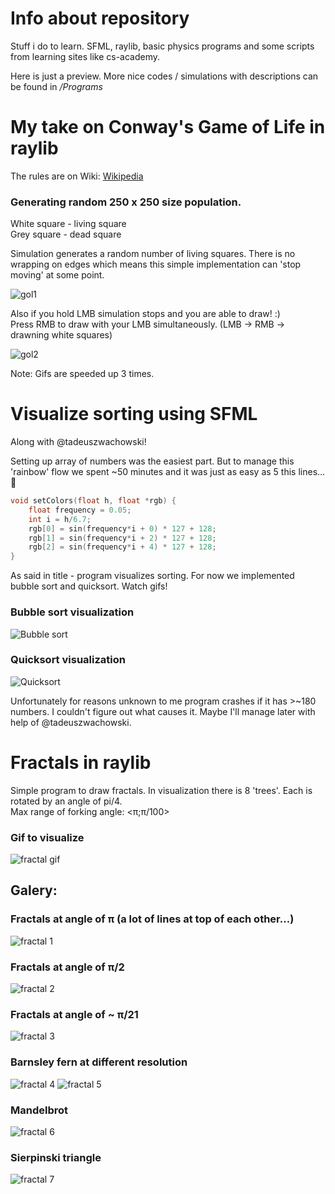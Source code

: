 # Info about repository  
Stuff i do to learn. SFML, raylib, basic physics programs and some scripts from learning sites like cs-academy.  
  
Here is just a preview. More nice codes / simulations with descriptions can be found in */Programs*

# My take on Conway's Game of Life in raylib
The rules are on Wiki: [Wikipedia](https://en.wikipedia.org/wiki/Conway%27s_Game_of_Life)

### Generating random 250 x 250 size population.
White square - living square  
Grey square - dead square  

Simulation generates a random number of living squares. There is no wrapping on edges which means this simple implementation can 'stop moving' at some point.

![gol1](/Images/game-of-life1.gif)

Also if you hold LMB simulation stops and you are able to draw! :)  
Press RMB to draw with your LMB simultaneously.  (LMB -> RMB -> drawning white squares)

![gol2](/Images/game-of-life2.gif)

Note: Gifs are speeded up 3 times.

# Visualize sorting using SFML  
Along with @tadeuszwachowski!

Setting up array of numbers was the easiest part. But to manage this 'rainbow' flow we spent ~50 minutes and it was just as easy as 5 this lines... 🥴
```cpp
void setColors(float h, float *rgb) {
    float frequency = 0.05;
    int i = h/6.7;
    rgb[0] = sin(frequency*i + 0) * 127 + 128;
    rgb[1] = sin(frequency*i + 2) * 127 + 128;
    rgb[2] = sin(frequency*i + 4) * 127 + 128;
}
```

As said in title - program visualizes sorting. For now we implemented bubble sort and quicksort. Watch gifs!

### Bubble sort visualization
![Bubble sort](/Images/sorting1.gif)

### Quicksort visualization
![Quicksort](/Images/sorting2.gif)

Unfortunately for reasons unknown to me program crashes if it has >~180 numbers. I couldn't figure out what causes it. Maybe I'll manage later with help of @tadeuszwachowski. 

# Fractals in raylib

Simple program to draw fractals. In visualization there is 8 'trees'. Each is rotated by an angle of pi/4.  
Max range of forking angle: <π;π/100>

### Gif to visualize  
![fractal gif](/Images/fractals.gif)

## Galery: 
### Fractals at angle of π (a lot of lines at top of each other...)
![fractal 1](/Images/frac1.png)

### Fractals at angle of π/2
![fractal 2](/Images/frac2.png)

### Fractals at angle of ~ π/21
![fractal 3](/Images/frac3.png)

### Barnsley fern at different resolution
![fractal 4](/Images/fern0.png)
![fractal 5](/Images/fern2.png)

### Mandelbrot 
![fractal 6](/Images/mandelbrot.png)

### Sierpinski triangle 
![fractal 7](/Images/sierp2048.png)
